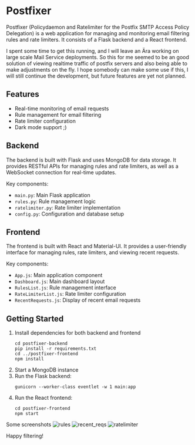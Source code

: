 # Postfixer

Postfixer (Policydaemon and Ratelimiter for the Postfix SMTP Access Policy Delegation) is a web application for managing and monitoring email filtering rules and rate limiters. It consists of a Flask backend and a React frontend.

I spent some time to get this running, and I will leave an Ära working on large scale Mail Service deployments.
So this for me seemed to be an good solution of viewing realtime traffic of postfix servers and also being able to make adjustments on the fly.
I hope somebody can make some use if this, I will still continue the development, but future features are yet not planned.

## Features

- Real-time monitoring of email requests
- Rule management for email filtering
- Rate limiter configuration
- Dark mode support ;)

## Backend

The backend is built with Flask and uses MongoDB for data storage. It provides RESTful APIs for managing rules and rate limiters, as well as a WebSocket connection for real-time updates.

Key components:
- `main.py`: Main Flask application
- `rules.py`: Rule management logic
- `ratelimiter.py`: Rate limiter implementation
- `config.py`: Configuration and database setup

## Frontend

The frontend is built with React and Material-UI. It provides a user-friendly interface for managing rules, rate limiters, and viewing recent requests.

Key components:
- `App.js`: Main application component
- `Dashboard.js`: Main dashboard layout
- `RulesList.js`: Rule management interface
- `RateLimiterList.js`: Rate limiter configuration
- `RecentRequests.js`: Display of recent email requests

## Getting Started

1. Install dependencies for both backend and frontend
   ```
   cd postfixer-backend
   pip install -r requirements.txt
   cd ../postfixer-frontend
   npm install
   ```
2. Start a MongoDB instance
3. Run the Flask backend:
   ```
   gunicorn --worker-class eventlet -w 1 main:app
   ```
4. Run the React frontend:
   ```
   cd postfixer-frontend
   npm start
   ```

Some screenshots
![rules](https://github.com/user-attachments/assets/20ead41b-5345-4db5-99ff-f5810861da0d)
![recent_reqs](https://github.com/user-attachments/assets/b7bfb8ff-551e-4888-8e26-a2e41933877b)
![ratelimiter](https://github.com/user-attachments/assets/ea37b948-42e9-41cf-8630-d1837892cb0e)


Happy filtering!
